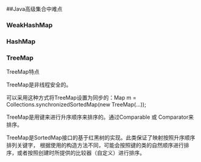 
##Java高级集合中难点

### WeakHashMap

### HashMap

### TreeMap

TreeMap特点

TreeMap是非线程安全的。 

可以采用这种方式将TreeMap设置为同步的：Map m = Collections.synchronizedSortedMap(new TreeMap(…));

TreeMap是用键来进行升序顺序来排序的。通过Comparable 或 Comparator来排序。 

TreeMap是SortedMap接口的基于红黑树的实现。此类保证了映射按照升序顺序排列关键字， 根据使用的构造方法不同，可能会按照键的类的自然顺序进行排序，或者按照创建时所提供的比较器（自定义）进行排序。 


